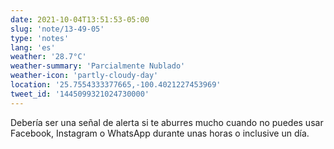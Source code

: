 ```yaml
---
date: 2021-10-04T13:51:53-05:00
slug: 'note/13-49-05'
type: 'notes'
lang: 'es'
weather: '28.7°C'
weather-summary: 'Parcialmente Nublado'
weather-icon: 'partly-cloudy-day'
location: '25.7554333377665,-100.4021227453969'
tweet_id: '1445099321024730000'
---
```

Debería ser una señal de alerta si te aburres mucho cuando no puedes usar Facebook, Instagram o WhatsApp durante unas horas o inclusive un día.